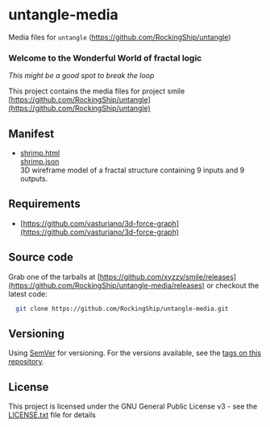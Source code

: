 # untangle-media

Media files for `untangle` (https://github.com/RockingShip/untangle)

### Welcome to the Wonderful World of fractal logic

*This might be a good spot to break the loop*

This project contains the media files for project smile [https://github.com/RockingShip/untangle](https://github.com/RockingShip/untangle)

## Manifest

  - [shrimp.html](shrimp.html)  
    [shrimp.json](shrimp.json)  
    3D wireframe model of a fractal structure containing 9 inputs and 9 outputs.

## Requirements

  - [https://github.com/vasturiano/3d-force-graph](https://github.com/vasturiano/3d-force-graph)

## Source code

Grab one of the tarballs at [https://github.com/xyzzy/smile/releases](https://github.com/RockingShip/untangle-media/releases) or checkout the latest code:

```sh
  git clone https://github.com/RockingShip/untangle-media.git
```

## Versioning

Using [SemVer](http://semver.org/) for versioning. For the versions available, see the [tags on this repository](https://github.com/RockingShip/untangle-media/tags).

## License

This project is licensed under the GNU General Public License v3 - see the [LICENSE.txt](LICENSE.txt) file for details
